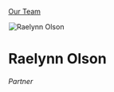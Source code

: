





[Our Team](/who-we-are/team/)


![Raelynn Olson](data:image/gif;base64,R0lGODlhAQABAAAAACH5BAEKAAEALAAAAAABAAEAAAICTAEAOw==)![Raelynn Olson](https://www.gmmb.com/wp-content/uploads/2020/11/Raelynn-Olson-new-468x468.jpg)


Raelynn Olson
=============


###### Partner











